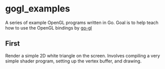gogl_examples
=============

A series of example OpenGL programs written in Go. Goal is to help teach how to use the OpenGL bindings by [go-gl](https://github.com/go-gl/gl)

First
-----

Render a simple 2D white triangle on the screen. Involves compiling a very simple shader program, setting up the vertex buffer, and drawing.
